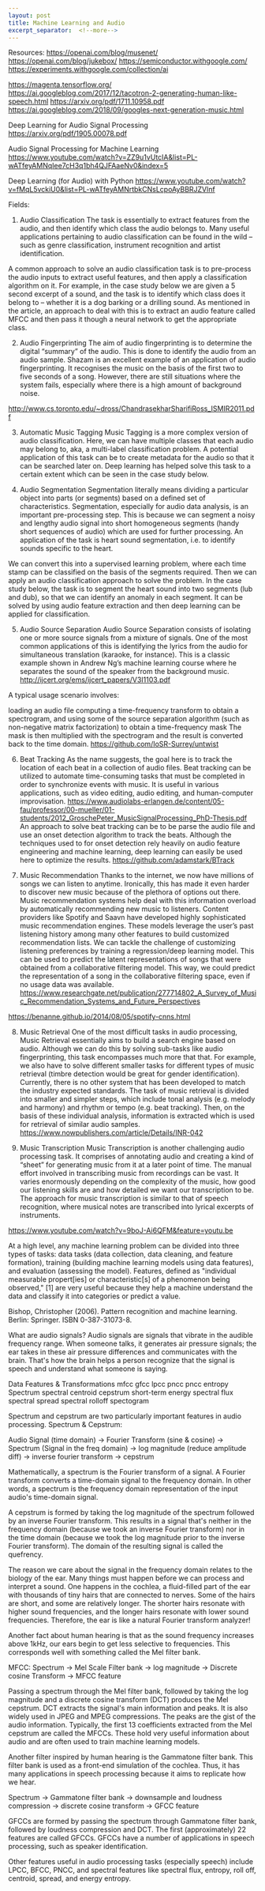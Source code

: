 ```yaml
---
layout: post
title: Machine Learning and Audio
excerpt_separator:  <!--more-->
---
```




Resources:
https://openai.com/blog/musenet/
https://openai.com/blog/jukebox/
https://semiconductor.withgoogle.com/
https://experiments.withgoogle.com/collection/ai

https://magenta.tensorflow.org/
https://ai.googleblog.com/2017/12/tacotron-2-generating-human-like-speech.html
https://arxiv.org/pdf/1711.10958.pdf
https://ai.googleblog.com/2018/09/googles-next-generation-music.html

Deep Learning for Audio Signal Processing
https://arxiv.org/pdf/1905.00078.pdf

Audio Signal Processing for Machine Learning
https://www.youtube.com/watch?v=ZZ9u1vUtcIA&list=PL-wATfeyAMNqIee7cH3q1bh4QJFAaeNv0&index=5


Deep Learning (for Audio) with Python
https://www.youtube.com/watch?v=fMqL5vckiU0&list=PL-wATfeyAMNrtbkCNsLcpoAyBBRJZVlnf


Fields:

1. Audio Classification
The task is essentially to extract features from the audio, and then identify which class the audio belongs to. Many useful applications pertaining to audio classification can be found in the wild – such as genre classification, instrument recognition and artist identification.

A common approach to solve an audio classification task is to pre-process the audio inputs to extract useful features, and then apply a classification algorithm on it. For example, in the case study below we are given a 5 second excerpt of a sound, and the task is to identify which class does it belong to – whether it is a dog barking or a drilling sound. As mentioned in the article, an approach to deal with this is to extract an audio feature called MFCC and then pass it though a neural network to get the appropriate class.



2. Audio Fingerprinting
The aim of audio fingerprinting is to determine the digital “summary” of the audio. This is done to identify the audio from an audio sample. Shazam is an excellent example of an application of audio fingerprinting. It recognises the music on the basis of the first two to five seconds of a song. However, there are still situations where the system fails, especially where there is a high amount of background noise.



http://www.cs.toronto.edu/~dross/ChandrasekharSharifiRoss_ISMIR2011.pdf

3. Automatic Music Tagging
Music Tagging is a more complex version of audio classification. Here, we can have multiple classes that each audio may belong to, aka, a multi-label classification problem. A potential application of this task can be to create metadata for the audio so that it can be searched later on. Deep learning has helped solve this task to a certain extent which can be seen in the case study below.

4. Audio Segmentation
Segmentation literally means dividing a particular object into parts (or segments) based on a defined set of characteristics. Segmentation, especially for audio data analysis, is an important pre-processing step. This is because we can segment a noisy and lengthy audio signal into short homogeneous segments (handy short sequences of audio) which are used for further processing. An application of the task is heart sound segmentation, i.e. to identify sounds specific to the heart.


We can convert this into a supervised learning problem, where each time stamp can be classified on the basis of the segments required. Then we can apply an audio classification approach to solve the problem. In the case study below, the task is to segment the heart sound into two segments (lub and dub), so that we can identify an anomaly in each segment. It can be solved by using audio feature extraction and then deep learning can be applied for classification.

5. Audio Source Separation
Audio Source Separation consists of isolating one or more source signals from a mixture of signals. One of the most common applications of this is identifying the lyrics from the audio for simultaneous translation (karaoke, for instance). This is a classic example shown in Andrew Ng’s machine learning course where he separates the sound of the speaker from the background music.
http://ijcert.org/ems/ijcert_papers/V3I1103.pdf

A typical usage scenario involves:

loading an audio file
computing a time-frequency transform to obtain a spectrogram, and
using some of the source separation algorithm (such as non-negative matrix factorization) to obtain a time-frequency mask
The mask is then multiplied with the spectrogram and the result is converted back to the time domain.
https://github.com/IoSR-Surrey/untwist

6. Beat Tracking
As the name suggests, the goal here is to track the location of each beat in a collection of audio files. Beat tracking can be utilized to automate time-consuming tasks that must be completed in order to synchronize events with music. It is useful in various applications, such as video editing, audio editing, and human-computer improvisation.
https://www.audiolabs-erlangen.de/content/05-fau/professor/00-mueller/01-students/2012_GroschePeter_MusicSignalProcessing_PhD-Thesis.pdf
An approach to solve beat tracking can be to be parse the audio file and use an onset detection algorithm to track the beats. Although the techniques used to for onset detection rely heavily on audio feature engineering and machine learning, deep learning can easily be used here to optimize the results.
https://github.com/adamstark/BTrack

 7. Music Recommendation
Thanks to the internet, we now have millions of songs we can listen to anytime. Ironically, this has made it even harder to discover new music because of the plethora of options out there. Music recommendation systems help deal with this information overload by automatically recommending new music to listeners. Content providers like Spotify and Saavn have developed highly sophisticated music recommendation engines. These models leverage the user’s past listening history among many other features to build customized recommendation lists.
We can tackle the challenge of customizing listening preferences by training a regression/deep learning model. This can be used to predict the latent representations of songs that were obtained from a collaborative filtering model. This way, we could predict the representation of a song in the collaborative filtering space, even if no usage data was available.
https://www.researchgate.net/publication/277714802_A_Survey_of_Music_Recommendation_Systems_and_Future_Perspectives

https://benanne.github.io/2014/08/05/spotify-cnns.html


8. Music Retrieval
One of the most difficult tasks in audio processing, Music Retrieval essentially aims to build a search engine based on audio. Although we can do this by solving sub-tasks like audio fingerprinting, this task encompasses much more that that. For example, we also have to solve different smaller tasks for different types of music retrieval (timbre detection would be great for gender identification). Currently, there is no other system that has been developed to match the industry expected standards.
The task of music retrieval is divided into smaller and simpler steps, which include tonal analysis (e.g. melody and harmony) and rhythm or tempo (e.g. beat tracking). Then, on the basis of these individual analysis, information is extracted which is used for retrieval of similar audio samples.
https://www.nowpublishers.com/article/Details/INR-042


9. Music Transcription
Music Transcription is another challenging audio processing task. It comprises of annotating audio and creating a kind of “sheet” for generating music from it at a later point of time. The manual effort involved in transcribing music from recordings can be vast. It varies enormously depending on the complexity of the music, how good our listening skills are and how detailed we want our transcription to be.
The approach for music transcription is similar to that of speech recognition, where musical notes are transcribed into lyrical excerpts of instruments.


https://www.youtube.com/watch?v=9boJ-Ai6QFM&feature=youtu.be










At a high level, any machine learning problem can be divided into three types of tasks: data tasks (data collection, data cleaning, and feature formation), training (building machine learning models using data features), and evaluation (assessing the model). Features, defined as "individual measurable propert[ies] or characteristic[s] of a phenomenon being observed," [1] are very useful because they help a machine understand the data and classify it into categories or predict a value.

Bishop, Christopher (2006). Pattern recognition and machine learning. Berlin: Springer. ISBN 0-387-31073-8.


What are audio signals?
Audio signals are signals that vibrate in the audible frequency range. When someone talks, it generates air pressure signals; the ear takes in these air pressure differences and communicates with the brain. That's how the brain helps a person recognize that the signal is speech and understand what someone is saying.

Data Features & Transformations
mfcc
gfcc
lpcc
pncc
pncc
entropy
Spectrum
spectral centroid
cepstrum
short-term energy
spectral flux
spectral spread
spectral rolloff
spectogram


Spectrum and cepstrum are two particularly important features in audio processing.
Spectrum & Cepstrum:

Audio Signal (time domain) -> Fourier Transform (sine & cosine) ->
Spectrum (Signal in the freq domain) -> log magnitude (reduce amplitude diff) ->
inverse fourier transform -> cepstrum

Mathematically, a spectrum is the Fourier transform of a signal. A Fourier transform converts a time-domain signal to the frequency domain. In other words, a spectrum is the frequency domain representation of the input audio's time-domain signal.

A cepstrum is formed by taking the log magnitude of the spectrum followed by an inverse Fourier transform. This results in a signal that's neither in the frequency domain (because we took an inverse Fourier transform) nor in the time domain (because we took the log magnitude prior to the inverse Fourier transform). The domain of the resulting signal is called the quefrency.


The reason we care about the signal in the frequency domain relates to the biology of the ear. Many things must happen before we can process and interpret a sound. One happens in the cochlea, a fluid-filled part of the ear with thousands of tiny hairs that are connected to nerves. Some of the hairs are short, and some are relatively longer. The shorter hairs resonate with higher sound frequencies, and the longer hairs resonate with lower sound frequencies. Therefore, the ear is like a natural Fourier transform analyzer!

Another fact about human hearing is that as the sound frequency increases above 1kHz, our ears begin to get less selective to frequencies. This corresponds well with something called the Mel filter bank.

MFCC:
Spectrum -> Mel Scale Filter bank -> log magnitude -> Discrete cosine Transform -> MFCC feature

Passing a spectrum through the Mel filter bank, followed by taking the log magnitude and a discrete cosine transform (DCT) produces the Mel cepstrum. DCT extracts the signal's main information and peaks. It is also widely used in JPEG and MPEG compressions. The peaks are the gist of the audio information. Typically, the first 13 coefficients extracted from the Mel cepstrum are called the MFCCs. These hold very useful information about audio and are often used to train machine learning models.


Another filter inspired by human hearing is the Gammatone filter bank. This filter bank is used as a front-end simulation of the cochlea. Thus, it has many applications in speech processing because it aims to replicate how we hear.

Spectrum -> Gammatone filter bank -> downsample and loudness compression -> discrete cosine transform -> GFCC feature

GFCCs are formed by passing the spectrum through Gammatone filter bank, followed by loudness compression and DCT. The first (approximately) 22 features are called GFCCs. GFCCs have a number of applications in speech processing, such as speaker identification.

Other features useful in audio processing tasks (especially speech) include LPCC, BFCC, PNCC, and spectral features like spectral flux, entropy, roll off, centroid, spread, and energy entropy.

